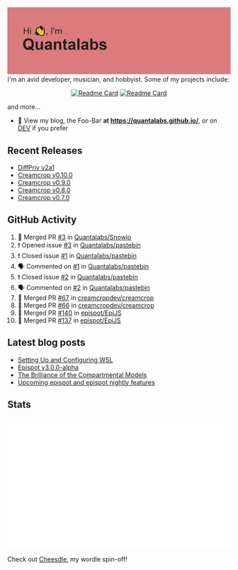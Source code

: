 <img src="header.png">
I'm an avid developer, musician, and hobbyist. Some of my projects include:
<p align='center'><a href="https://github.com/Quantalabs/EpiJS"><img src="https://github-readme-stats.vercel.app/api/pin/?username=epispot&amp;repo=EpiJS" alt="Readme Card"></a>
<a href="https://github.com/Quantalabs/NCOVDashboard"><img src="https://github-readme-stats.vercel.app/api/pin/?username=Quantalabs&amp;repo=NCOVDashboard" alt="Readme Card"></a></p>


and more...

- 📜 View my blog, the Foo-Bar **at https://quantalabs.github.io/**, or on [DEV](https://dev.to/Quantalabs) if you prefer

## Recent Releases
- [DiffPriv v2a1](https://github.com/Quantalabs/DiffPriv/releases/tag/v2.0.0-alpha1)
- [Creamcrop v0.10.0](https://github.com/creamcropdev/creamcrop/releases/tag/v0.10.0)
- [Creamcrop v0.9.0](https://github.com/creamcropdev/creamcrop/releases/tag/v0.9.0)
- [Creamcrop v0.8.0](https://github.com/creamcropdev/creamcrop/releases/tag/v0.8.0)
- [Creamcrop v0.7.0](https://github.com/creamcropdev/creamcrop/releases/tag/v0.7.0)

## GitHub Activity
<!--START_SECTION:activity-->
1. 🎉 Merged PR [#3](https://github.com/Quantalabs/Snowio/pull/3) in [Quantalabs/Snowio](https://github.com/Quantalabs/Snowio)
2. ❗️ Opened issue [#3](https://github.com/Quantalabs/pastebin/issues/3) in [Quantalabs/pastebin](https://github.com/Quantalabs/pastebin)
3. ❗️ Closed issue [#1](https://github.com/Quantalabs/pastebin/issues/1) in [Quantalabs/pastebin](https://github.com/Quantalabs/pastebin)
4. 🗣 Commented on [#1](https://github.com/Quantalabs/pastebin/issues/1) in [Quantalabs/pastebin](https://github.com/Quantalabs/pastebin)
5. ❗️ Closed issue [#2](https://github.com/Quantalabs/pastebin/issues/2) in [Quantalabs/pastebin](https://github.com/Quantalabs/pastebin)
6. 🗣 Commented on [#2](https://github.com/Quantalabs/pastebin/issues/2) in [Quantalabs/pastebin](https://github.com/Quantalabs/pastebin)
7. 🎉 Merged PR [#67](https://github.com/creamcropdev/creamcrop/pull/67) in [creamcropdev/creamcrop](https://github.com/creamcropdev/creamcrop)
8. 🎉 Merged PR [#66](https://github.com/creamcropdev/creamcrop/pull/66) in [creamcropdev/creamcrop](https://github.com/creamcropdev/creamcrop)
9. 🎉 Merged PR [#140](https://github.com/epispot/EpiJS/pull/140) in [epispot/EpiJS](https://github.com/epispot/EpiJS)
10. 🎉 Merged PR [#137](https://github.com/epispot/EpiJS/pull/137) in [epispot/EpiJS](https://github.com/epispot/EpiJS)
<!--END_SECTION:activity-->

## Latest blog posts
<!-- BLOG-POST-LIST:START -->
- [Setting Up and Configuring WSL](https://dev.to/quantalabs/setting-up-and-configuring-wsl-392c)
- [Epispot v3.0.0-alpha](https://dev.to/epispot/epispot-v3-0-0-alpha-5heh)
- [The Brilliance of the Compartmental Models](https://dev.to/quantalabs/the-brilliance-of-the-compartmental-models-1j99)
- [Upcoming epispot and epispot nightly features](https://dev.to/epispot/upcoming-epispot-and-epispot-nightly-features-52ep)
<!-- BLOG-POST-LIST:END -->


## Stats
<p align="center"><img src="https://github.com/Quantalabs/github-stats/raw/master/generated/languages.svg" alt="Language Stats"><br>

Check out [Cheesdle](https://cheesdle.vercel.app), my wordle spin-off!
